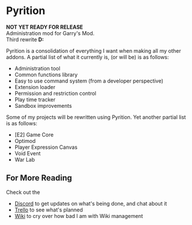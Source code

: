 # Pyrition
**NOT YET READY FOR RELEASE**  
Administration mod for Garry's Mod.  
Third rewrite **D:**

Pyrition is a consolidation of everything I want when making all my other addons. A partial list of what it currently is, (or will be) is as follows:
* Administration tool
* Common functions library
* Easy to use command system (from a developer perspective)
* Extension loader
* Permission and restriction control
* Play time tracker
* Sandbox improvements

Some of my projects will be rewritten using Pyrition. Yet another partial list is as follows:
* [E2] Game Core
* Optimod
* Player Expression Canvas
* Void Event
* War Lab

## For More Reading
Check out the
* [Discord](https://discord.com/invite/WMeCsQhakH) to get updates on what's being done, and chat about it
* [Trello](https://trello.com/b/AkkexwmQ/pyrition) to see what's planned
* [Wiki](https://github.com/Cryotheus/pyrition_2/wiki) to cry over how bad I am with Wiki management
